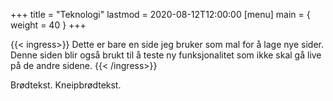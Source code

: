 +++
title = "Teknologi"
lastmod = 2020-08-12T12:00:00
[menu]
main = { weight = 40 }
+++

{{< ingress>}}
Dette er bare en side jeg bruker som mal for å lage nye sider. Denne siden blir også brukt til å
teste ny funksjonalitet som ikke skal gå live på de andre sidene.
{{< /ingress>}}

Brødtekst. Kneipbrødtekst.
